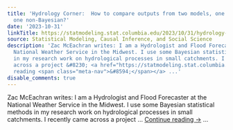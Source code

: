 ```yaml
---
title: 'Hydrology Corner:  How to compare outputs from two models, one Bayesian and
  one non-Bayesian?'
date: '2023-10-31'
linkTitle: https://statmodeling.stat.columbia.edu/2023/10/31/hydrology-corner-how-to-compare-outputs-from-two-models-one-bayesian-and-one-non-bayesian/
source: Statistical Modeling, Causal Inference, and Social Science
description: 'Zac McEachran writes: I am a Hydrologist and Flood Forecaster at the
  National Weather Service in the Midwest. I use some Bayesian statistical methods
  in my research work on hydrological processes in small catchments. I recently came
  across a project &#8230; <a href="https://statmodeling.stat.columbia.edu/2023/10/31/hydrology-corner-how-to-compare-outputs-from-two-models-one-bayesian-and-one-non-bayesian/">Continue
  reading <span class="meta-nav">&#8594;</span></a> ...'
disable_comments: true
---
```

Zac McEachran writes: I am a Hydrologist and Flood Forecaster at the National Weather Service in the Midwest. I use some Bayesian statistical methods in my research work on hydrological processes in small catchments. I recently came across a project &#8230; <a href="https://statmodeling.stat.columbia.edu/2023/10/31/hydrology-corner-how-to-compare-outputs-from-two-models-one-bayesian-and-one-non-bayesian/">Continue reading <span class="meta-nav">&#8594;</span></a> ...
